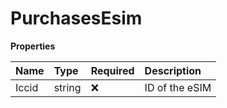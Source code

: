 # PurchasesEsim

**Properties**

| Name  | Type   | Required | Description    |
| :---- | :----- | :------- | :------------- |
| Iccid | string | ❌       | ID of the eSIM |
